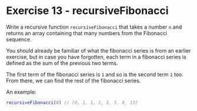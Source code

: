 # Exercise 13 - recursiveFibonacci

Write a recursive function `recursiveFibonacci` that takes a number `n` and returns an array
containing that many numbers from the Fibonacci sequence. 

You should already be familiar of what the fibonacci series is from an earlier exercise, but in case you have forgotten, each term in a fibonacci series is defined as the sum of the previous two terms. 

The first term of the fibonacci series is `1` and so is the second term `1` too. From there, we can find the rest of the fibonacci series.

An example:

```javascript
recursiveFibonacci(8) // [0, 1, 1, 2, 3, 5, 8, 13]
```
